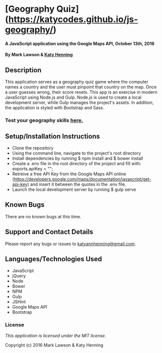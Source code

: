 # [Geography Quiz] (https://katycodes.github.io/js-geography/)

#### A JavaScript application using the Google Maps API, October 13th, 2016

#### By Mark Lawson & [Katy Henning](https:///katycodes.github.io/)

## Description

This application serves as a geography quiz game where the computer names a country and the user must pinpoint that country on the map. Once a user guesses wrong, their score resets. This app is an exercise in modern JavaScript using Node.js and Gulp. Node.js is used to create a local development server, while Gulp manages the project's assets. In addition, the application is styled with Bootstrap and Sass.

### Test your geography skills [here.](https://katycodes.github.io/js-geography/)


## Setup/Installation Instructions

* Clone the repository
* Using the command line, navigate to the project's root directory
* Install dependencies by running $ npm install and $ bower install
* Create a .env file in the root directory of the project and fill with: exports.apiKey = "";
* Retreive a free API Key from the Google Maps API online (https://developers.google.com/maps/documentation/javascript/get-api-key) and insert it between the quotes in the .env file.
* Launch the local development server by running $ gulp serve

## Known Bugs

There are no known bugs at this time.

## Support and Contact Details

Please report any bugs or issues to katyannhenning@gmail.com.

## Languages/Technologies Used

* JavaScript
* jQuery
* Node
* Bower
* NPM
* Gulp
* JSHint
* Google Maps API
* Bootstrap

### License

*This application is licensed under the MIT license.*

Copyright (c) 2016 Mark Lawson & Katy Henning
